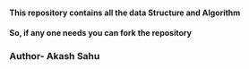 <h4>This repository contains all the data Structure and Algorithm</h4>
<h4>So, if any one needs you can fork the repository</h4>

<h3>Author- Akash Sahu</h3>

